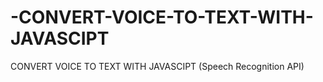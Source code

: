 # -CONVERT-VOICE-TO-TEXT-WITH-JAVASCIPT
 CONVERT VOICE TO TEXT WITH JAVASCIPT (Speech Recognition API)
